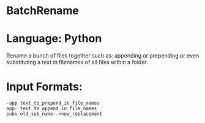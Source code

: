 # BatchRename
# Language: Python
Rename a bunch of files together such as:
 appending or prepending or even substituting a text in filenames of all files within a folder.

# Input Formats:
	-app text_to_prepend_in_file_names
	app- text_to_append_in_file_names
	subs old_sub_name-->new_replacement

